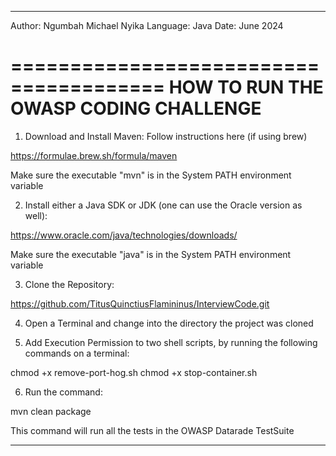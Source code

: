 -----------------------------------------------------------------------------------------------------------

Author:    Ngumbah Michael Nyika
Language:  Java
Date:      June 2024


=======================================
HOW TO RUN THE OWASP CODING CHALLENGE
=======================================

1. Download and Install Maven: Follow instructions here (if using brew)

https://formulae.brew.sh/formula/maven

Make sure the executable "mvn" is in the System PATH environment variable


2. Install either a Java SDK or JDK (one can use the Oracle version as well):

https://www.oracle.com/java/technologies/downloads/ 

Make sure the executable "java" is in the System PATH environment variable


3. Clone the Repository: 

https://github.com/TitusQuinctiusFlamininus/InterviewCode.git


4. Open a Terminal and change into the directory the project was cloned


5. Add Execution Permission to two shell scripts, by running the following commands on a terminal:

chmod +x remove-port-hog.sh
chmod +x stop-container.sh


6. Run the command: 

mvn clean package

This command will run all the tests in the OWASP Datarade TestSuite


-----------------------------------------------------------------------------------------------------------


